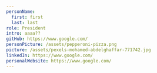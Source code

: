 ```yaml
---
personName:
  first: first
  last: last
role: President
intro: aaaa??
gitHub: https://www.google.com/
personPicture: /assets/pepperoni-pizza.png
picture: /assets/pexels-mohamed-abdelghaffar-771742.jpg
linkedIn: https://www.google.com/
personalWebsite: https://www.google.com/
---
```

